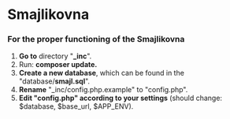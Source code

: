 # Smajlikovna
### For the proper functioning of the Smajlikovna
1) **Go to** directory "**_inc**".
2) Run: **composer update.**
3) **Create a new database**, which can be found in the "database/**smajl.sql**".
4) **Rename** "_inc/config.php.example" to "config.php".
5) **Edit "config.php" according to your settings** (should change: $database, $base_url, $APP_ENV).
